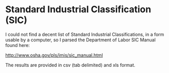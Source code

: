 Standard Industrial Classification (SIC)
=========

I could not find a decent list of Standard Industrial Classifications, in a form usable by a computer, so I parsed the Department of Labor SIC Manual found here:

http://www.osha.gov/pls/imis/sic_manual.html

The results are provided in csv (tab delimited) and xls format.
